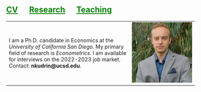 <!DOCTYPE html>
<html>
<head>
<style>
a:link {
  color: green;
  background-color: transparent;
  text-decoration: none;
}
a:visited {
  color: pink;
  background-color: transparent;
  text-decoration: none;
}
a:hover {
  color: red;
  background-color: transparent;
  text-decoration: underline;
}
a:active {
  color: yellow;
  background-color: transparent;
  text-decoration: underline;
}
</style>
</head>
  </body>
<h2> <a href="{{site.url}}/assets/pdfs/resume.pdf"><span style="text-decoration: underline;">CV</span></a><a href="{{site.url}}/research.html"><span style="text-decoration: underline; padding:30px">Research</span></a><a href="{{site.url}}/teaching.html"><span style="text-decoration: underline;">Teaching</span></a></h2>

<!--I am a Ph.D. candidate in Economics at the University of California San Diego. My primary field of research is Econometrics.<br>I am available for interviews on the 2022-2023 job market.<br><br> 
Contact: <b>nkudrin@ucsd.edu</b>-->
  
<!--#<img alt="an image of me" src="assets/images/headshot.jpeg" width="auto" height="auto" max-width="50vh">-->

<table border="0">
 <tr>
    <td>I am a Ph.D. candidate in Economics at the <i>University of California San Diego</i>. My primary field of research is <i>Econometrics</i>. I am available for interviews on the 2022-2023 job market. <br> 
Contact: <b>nkudrin@ucsd.edu</b>.</td>
    <td><img alt="an image of me" src="assets/images/headshot.jpeg" width="auto" height="auto" max-width="50vh"></td>
 </tr>
</table>

  </body>
</html>
